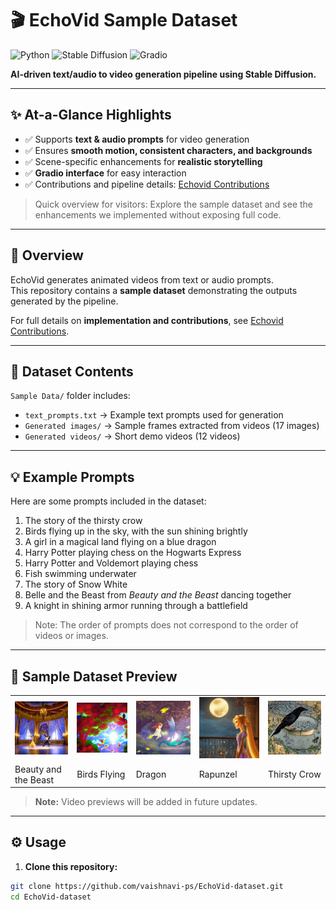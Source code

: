 # 🎬 EchoVid Sample Dataset

![Python](https://img.shields.io/badge/Python-3.11-blue) ![Stable Diffusion](https://img.shields.io/badge/Stable%20Diffusion-v2.1-orange) ![Gradio](https://img.shields.io/badge/Gradio-UI-lightgrey)

**AI-driven text/audio to video generation pipeline using Stable Diffusion.**

---

## ✨ At-a-Glance Highlights
- ✅ Supports **text & audio prompts** for video generation  
- ✅ Ensures **smooth motion, consistent characters, and backgrounds**  
- ✅ Scene-specific enhancements for **realistic storytelling**  
- ✅ **Gradio interface** for easy interaction  
- ✅ Contributions and pipeline details: [Echovid Contributions](Echovid_Contributions.md)

> Quick overview for visitors: Explore the sample dataset and see the enhancements we implemented without exposing full code.

---

## 📝 Overview

EchoVid generates animated videos from text or audio prompts.  
This repository contains a **sample dataset** demonstrating the outputs generated by the pipeline.  

For full details on **implementation and contributions**, see [Echovid Contributions](Echovid_Contributions.md).  

---

## 📂 Dataset Contents

`Sample Data/` folder includes:

- `text_prompts.txt` → Example text prompts used for generation  
- `Generated images/` → Sample frames extracted from videos (17 images)  
- `Generated videos/` → Short demo videos (12 videos)  

---

## 💡 Example Prompts

Here are some prompts included in the dataset:

1. The story of the thirsty crow  
2. Birds flying up in the sky, with the sun shining brightly  
3. A girl in a magical land flying on a blue dragon  
4. Harry Potter playing chess on the Hogwarts Express  
5. Harry Potter and Voldemort playing chess  
6. Fish swimming underwater  
7. The story of Snow White  
8. Belle and the Beast from *Beauty and the Beast* dancing together  
9. A knight in shining armor running through a battlefield  

> Note: The order of prompts does not correspond to the order of videos or images.

---

## 📸 Sample Dataset Preview

<table>
  <tr>
    <td><img src="Preview/beauty%20and%20the%20besat.png" width="200" /></td>
    <td><img src="Preview/birds%20flying%20(2).png" width="200" /></td>
    <td><img src="Preview/dragon%20img.png" width="200" /></td>
    <td><img src="Preview/rapunzel.png" width="200" /></td>
    <td><img src="Preview/thirsty%20crow.png" width="200" /></td>
  </tr>
  <tr>
    <td>Beauty and the Beast</td>
    <td>Birds Flying</td>
    <td>Dragon</td>
    <td>Rapunzel</td>
    <td>Thirsty Crow</td>
  </tr>
</table>

> **Note:** Video previews will be added in future updates.

---

## ⚙️ Usage

1. **Clone this repository:**
```bash
git clone https://github.com/vaishnavi-ps/EchoVid-dataset.git
cd EchoVid-dataset
